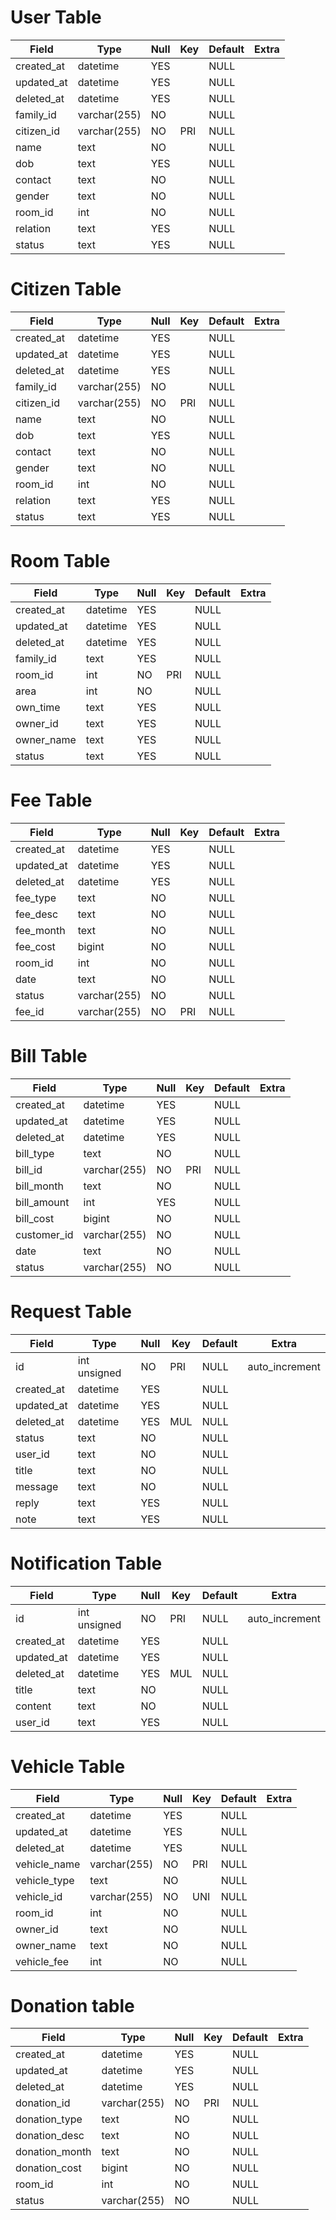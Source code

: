 # User Table
| Field      | Type         | Null | Key | Default | Extra |
|------------|--------------|------|-----|---------|-------|
| created_at | datetime     | YES  |     | NULL    |       |
| updated_at | datetime     | YES  |     | NULL    |       |
| deleted_at | datetime     | YES  |     | NULL    |       |
| family_id  | varchar(255) | NO   |     | NULL    |       |
| citizen_id | varchar(255) | NO   | PRI | NULL    |       |
| name       | text         | NO   |     | NULL    |       |
| dob        | text         | YES  |     | NULL    |       |
| contact    | text         | NO   |     | NULL    |       |
| gender     | text         | NO   |     | NULL    |       |
| room_id    | int          | NO   |     | NULL    |       |
| relation   | text         | YES  |     | NULL    |       |
| status     | text         | YES  |     | NULL    |       |
# Citizen Table
| Field      | Type         | Null | Key | Default | Extra |
|------------|--------------|------|-----|---------|-------|
| created_at | datetime     | YES  |     | NULL    |       |
| updated_at | datetime     | YES  |     | NULL    |       |
| deleted_at | datetime     | YES  |     | NULL    |       |
| family_id  | varchar(255) | NO   |     | NULL    |       |
| citizen_id | varchar(255) | NO   | PRI | NULL    |       |
| name       | text         | NO   |     | NULL    |       |
| dob        | text         | YES  |     | NULL    |       |
| contact    | text         | NO   |     | NULL    |       |
| gender     | text         | NO   |     | NULL    |       |
| room_id    | int          | NO   |     | NULL    |       |
| relation   | text         | YES  |     | NULL    |       |
| status     | text         | YES  |     | NULL    |       |
# Room Table
| Field      | Type     | Null | Key | Default | Extra |
|------------|----------|------|-----|---------|-------|
| created_at | datetime | YES  |     | NULL    |       |
| updated_at | datetime | YES  |     | NULL    |       |
| deleted_at | datetime | YES  |     | NULL    |       |
| family_id  | text     | YES  |     | NULL    |       |
| room_id    | int      | NO   | PRI | NULL    |       |
| area       | int      | NO   |     | NULL    |       |
| own_time   | text     | YES  |     | NULL    |       |
| owner_id   | text     | YES  |     | NULL    |       |
| owner_name | text     | YES  |     | NULL    |       |
| status     | text     | YES  |     | NULL    |       |
# Fee Table
| Field      | Type         | Null | Key | Default | Extra |
|------------|--------------|------|-----|---------|-------|
| created_at | datetime     | YES  |     | NULL    |       |
| updated_at | datetime     | YES  |     | NULL    |       |
| deleted_at | datetime     | YES  |     | NULL    |       |
| fee_type   | text         | NO   |     | NULL    |       |
| fee_desc   | text         | NO   |     | NULL    |       |
| fee_month  | text         | NO   |     | NULL    |       |
| fee_cost   | bigint       | NO   |     | NULL    |       |
| room_id    | int          | NO   |     | NULL    |       |
| date       | text         | NO   |     | NULL    |       |
| status     | varchar(255) | NO   |     | NULL    |       |
| fee_id     | varchar(255) | NO   | PRI | NULL    |       |

# Bill Table
| Field       | Type         | Null | Key | Default | Extra |
|-------------|--------------|------|-----|---------|-------|
| created_at  | datetime     | YES  |     | NULL    |       |
| updated_at  | datetime     | YES  |     | NULL    |       |
| deleted_at  | datetime     | YES  |     | NULL    |       |
| bill_type   | text         | NO   |     | NULL    |       |
| bill_id     | varchar(255) | NO   | PRI | NULL    |       |
| bill_month  | text         | NO   |     | NULL    |       |
| bill_amount | int          | YES  |     | NULL    |       |
| bill_cost   | bigint       | NO   |     | NULL    |       |
| customer_id | varchar(255) | NO   |     | NULL    |       |
| date        | text         | NO   |     | NULL    |       |
| status      | varchar(255) | NO   |     | NULL    |       |
# Request Table
| Field      | Type         | Null | Key | Default | Extra          |
|------------|--------------|------|-----|---------|----------------|
| id         | int unsigned | NO   | PRI | NULL    | auto_increment |
| created_at | datetime     | YES  |     | NULL    |                |
| updated_at | datetime     | YES  |     | NULL    |                |
| deleted_at | datetime     | YES  | MUL | NULL    |                |
| status     | text         | NO   |     | NULL    |                |
| user_id    | text         | NO   |     | NULL    |                |
| title      | text         | NO   |     | NULL    |                |
| message    | text         | NO   |     | NULL    |                |
| reply      | text         | YES  |     | NULL    |                |
| note       | text         | YES  |     | NULL    |                |
# Notification Table
| Field      | Type         | Null | Key | Default | Extra          |
|------------|--------------|------|-----|---------|----------------|
| id         | int unsigned | NO   | PRI | NULL    | auto_increment |
| created_at | datetime     | YES  |     | NULL    |                |
| updated_at | datetime     | YES  |     | NULL    |                |
| deleted_at | datetime     | YES  | MUL | NULL    |                |
| title      | text         | NO   |     | NULL    |                |
| content    | text         | NO   |     | NULL    |                |
| user_id    | text         | YES  |     | NULL    |                |

# Vehicle Table
| Field        | Type         | Null | Key | Default | Extra |
|--------------|--------------|------|-----|---------|-------|
| created_at   | datetime     | YES  |     | NULL    |       |
| updated_at   | datetime     | YES  |     | NULL    |       |
| deleted_at   | datetime     | YES  |     | NULL    |       |
| vehicle_name | varchar(255) | NO   | PRI | NULL    |       |
| vehicle_type | text         | NO   |     | NULL    |       |
| vehicle_id   | varchar(255) | NO   | UNI | NULL    |       |
| room_id      | int          | NO   |     | NULL    |       |
| owner_id     | text         | NO   |     | NULL    |       |
| owner_name   | text         | NO   |     | NULL    |       |
| vehicle_fee  | int          | NO   |     | NULL    |       |
# Donation table
| Field          | Type         | Null | Key | Default | Extra |
|----------------|--------------|------|-----|---------|-------|
| created_at     | datetime     | YES  |     | NULL    |       |
| updated_at     | datetime     | YES  |     | NULL    |       |
| deleted_at     | datetime     | YES  |     | NULL    |       |
| donation_id    | varchar(255) | NO   | PRI | NULL    |       |
| donation_type  | text         | NO   |     | NULL    |       |
| donation_desc  | text         | NO   |     | NULL    |       |
| donation_month | text         | NO   |     | NULL    |       |
| donation_cost  | bigint       | NO   |     | NULL    |       |
| room_id        | int          | NO   |     | NULL    |       |
| status         | varchar(255) | NO   |     | NULL    |       |